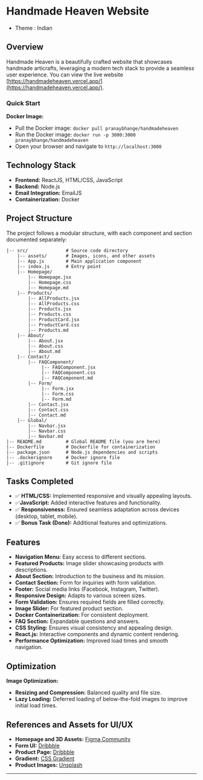 # Handmade Heaven Website
- Theme : Indian
## Overview

Handmade Heaven is a beautifully crafted website that showcases handmade articrafts, leveraging a modern tech stack to provide a seamless user experience. You can view the live website [https://handmadeheaven.vercel.app/](https://handmadeheaven.vercel.app/).

### Quick Start

**Docker Image:**

- Pull the Docker image: `docker pull pranaybhange/handmadeheaven`
- Run the Docker image: `docker run -p 3000:3000 pranaybhange/handmadeheaven`
- Open your browser and navigate to `http://localhost:3000`

## Technology Stack

- **Frontend:** ReactJS, HTML/CSS, JavaScript
- **Backend:** Node.js
- **Email Integration:** EmailJS
- **Containerization:** Docker

## Project Structure

The project follows a modular structure, with each component and section documented separately:
```|-- public/           # Static assets and index.html
|-- src/              # Source code directory
    |-- assets/       # Images, icons, and other assets
    |-- App.js        # Main application component
    |-- index.js      # Entry point
    |-- Homepage/
        |-- Homepage.jsx
        |-- Homepage.css
        |-- Homepage.md
    |-- Products/
        |-- AllProducts.jsx
        |-- AllProducts.css
        |-- Products.jsx
        |-- Products.css
        |-- ProductCard.jsx
        |-- ProductCard.css
        |-- Products.md
    |-- About/
        |-- About.jsx
        |-- About.css
        |-- About.md
    |-- Contact/
        |-- FAQComponent/
             |-- FAQComponent.jsx
             |-- FAQComponent.css
             |-- FAQComponent.md
        |-- Form/
             |-- Form.jsx
             |-- Form.css
             |-- Form.md
        |-- Contact.jsx
        |-- Contact.css
        |-- Contact.md
    |-- Global/
        |-- Navbar.jsx
        |-- Navbar.css
        |-- Navbar.md
|-- README.md         # Global README file (you are here)
|-- Dockerfile        # Dockerfile for containerization
|-- package.json      # Node.js dependencies and scripts
|-- .dockerignore     # Docker ignore file
|-- .gitignore        # Git ignore file
```
## Tasks Completed

- ✅️ **HTML/CSS:** Implemented responsive and visually appealing layouts.
- ✅️**JavaScript:** Added interactive features and functionality.
- ✅️ **Responsiveness:** Ensured seamless adaptation across devices (desktop, tablet, mobile).
- ✅️ **Bonus Task (Done):** Additional features and optimizations.

## Features

- **Navigation Menu:** Easy access to different sections.
- **Featured Products:** Image slider showcasing products with descriptions.
- **About Section:** Introduction to the business and its mission.
- **Contact Section:** Form for inquiries with form validation.
- **Footer:** Social media links (Facebook, Instagram, Twitter).
- **Responsive Design:** Adapts to various screen sizes.
- **Form Validation:** Ensures required fields are filled correctly.
- **Image Slider:** For featured product section.
- **Docker Containerization:** For consistent deployment.
- **FAQ Section:** Expandable questions and answers.
- **CSS Styling:** Ensures visual consistency and appealing design.
- **React.js:** Interactive components and dynamic content rendering.
- **Performance Optimization:** Improved load times and smooth navigation.

## Optimization

**Image Optimization:**

- **Resizing and Compression:** Balanced quality and file size.
- **Lazy Loading:** Deferred loading of below-the-fold images to improve initial load times.

## References and Assets for UI/UX

- **Homepage and 3D Assets:** [Figma Community](https://www.figma.com/community/file/1331643644443517630)
- **Form UI:** [Dribbble](https://dribbble.com/shots/18559477-Contact-form-Mattered)
- **Product Page:** [Dribbble](https://dribbble.com/shots/9647724-TWC-Features-Section)
- **Gradient:** [CSS Gradient](https://cssgradient.io/)
- **Product Images:** [Unsplash](https://unsplash.com/)

---
